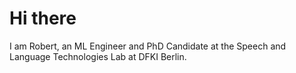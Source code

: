 # Hi there 

I am Robert, an ML Engineer and PhD Candidate at the Speech and Language Technologies Lab at DFKI Berlin. 
